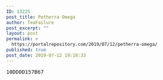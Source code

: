 ```yaml
---
ID: 13225
post_title: Petherra Omega
author: TeaFailure
post_excerpt: ""
layout: post
permalink: >
  https://portalrepository.com/2019/07/12/petherra-omega/
published: true
post_date: 2019-07-12 19:18:33
---
```

<pre>10DD0D157B67<span id="zoho_button_ext" style="display: none; position: absolute; z-index: 99999999; width: 80px; height: 31px; background-image: url('moz-extension://c72163a8-1cc6-410e-9794-a3f6958d7ce6/images/zshare.png'); background-size: 80px 31px; opacity: 0.9; cursor: pointer; top: 0px; left: 0px;"></span></pre>